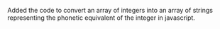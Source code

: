 Added the code to convert an array of integers into an array of strings representing the phonetic equivalent of the
integer in javascript.
